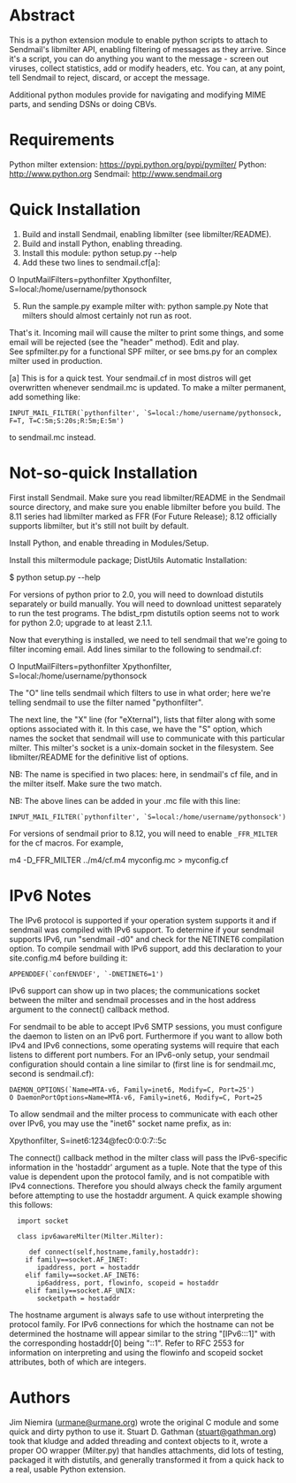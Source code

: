 # Abstract

This is a python extension module to enable python scripts to attach to
Sendmail's libmilter API, enabling filtering of messages as they arrive.
Since it's a script, you can do anything you want to the message - screen
out viruses, collect statistics, add or modify headers, etc.  You can, at
any point, tell Sendmail to reject, discard, or accept the message.

Additional python modules provide for navigating and modifying MIME parts, and
sending DSNs or doing CBVs.

# Requirements 

Python milter extension: https://pypi.python.org/pypi/pymilter/
Python: http://www.python.org
Sendmail: http://www.sendmail.org

# Quick Installation

 1. Build and install Sendmail, enabling libmilter (see libmilter/README).
 2. Build and install Python, enabling threading.
 3. Install this module: python setup.py --help
 4. Add these two lines to sendmail.cf[a]:

 O InputMailFilters=pythonfilter
 Xpythonfilter,        S=local:/home/username/pythonsock

 5. Run the sample.py example milter with: python sample.py
 Note that milters should almost certainly not run as root.

That's it.  Incoming mail will cause the milter to print some things, and
some email will be rejected (see the "header" method).  Edit and play.  
See spfmilter.py for a functional SPF milter, or see bms.py for an complex
milter used in production.

[a] This is for a quick test.  Your sendmail.cf in most distros will get
overwritten whenever sendmail.mc is updated.  To make a milter permanent,
add something like:
```
INPUT_MAIL_FILTER(`pythonfilter', `S=local:/home/username/pythonsock, F=T, T=C:5m;S:20s;R:5m;E:5m')
```
to sendmail.mc instead.

# Not-so-quick Installation

First install Sendmail.  Make sure you read libmilter/README in the Sendmail
source directory, and make sure you enable libmilter before you build.  The
8.11 series had libmilter marked as FFR (For Future Release); 8.12
officially supports libmilter, but it's still not built by default.

Install Python, and enable threading in Modules/Setup.

Install this miltermodule package; DistUtils Automatic Installation:

$ python setup.py --help

For versions of python prior to 2.0, you will need to download distutils
separately or build manually.  You will need to download unittest
separately to run the test programs.  The bdist_rpm distutils option seems
not to work for python 2.0; upgrade to at least 2.1.1.

Now that everything is installed, we need to tell sendmail that we're going
to filter incoming email.  Add lines similar to the following to
sendmail.cf:

O InputMailFilters=pythonfilter
Xpythonfilter,        S=local:/home/username/pythonsock

The "O" line tells sendmail which filters to use in what order; here we're
telling sendmail to use the filter named "pythonfilter".

The next line, the "X" line (for "eXternal"), lists that filter along with
some options associated with it.  In this case, we have the "S" option, which
names the socket that sendmail will use to communicate with this particular
milter.  This milter's socket is a unix-domain socket in the filesystem.
See libmilter/README for the definitive list of options.

NB: The name is specified in two places: here, in sendmail's cf file, and
in the milter itself.  Make sure the two match.

NB: The above lines can be added in your .mc file with this line:
```
INPUT_MAIL_FILTER(`pythonfilter', `S=local:/home/username/pythonsock')
```
For versions of sendmail prior to 8.12, you will need to enable
`_FFR_MILTER` for the cf macros.  For example,

m4 -D_FFR_MILTER ../m4/cf.m4 myconfig.mc > myconfig.cf

# IPv6 Notes

The IPv6 protocol is supported if your operation system supports it
and if sendmail was compiled with IPv6 support.  To determine if your
sendmail supports IPv6, run "sendmail -d0" and check for the NETINET6
compilation option.  To compile sendmail with IPv6 support, add this
declaration to your site.config.m4 before building it:
```
APPENDDEF(`confENVDEF', `-DNETINET6=1')
```
IPv6 support can show up in two places; the communications socket
between the milter and sendmail processes and in the host address
argument to the connect() callback method.

For sendmail to be able to accept IPv6 SMTP sessions, you must
configure the daemon to listen on an IPv6 port.  Furthermore if you
want to allow both IPv4 and IPv6 connections, some operating systems
will require that each listens to different port numbers.  For an
IPv6-only setup, your sendmail configuration should contain a line
similar to (first line is for sendmail.mc, second is sendmail.cf):
```
DAEMON_OPTIONS(`Name=MTA-v6, Family=inet6, Modify=C, Port=25')
O DaemonPortOptions=Name=MTA-v6, Family=inet6, Modify=C, Port=25
```
To allow sendmail and the milter process to communicate with each
other over IPv6, you may use the "inet6" socket name prefix, as in:

Xpythonfilter,        S=inet6:1234@fec0:0:0:7::5c

The connect() callback method in the milter class will pass the
IPv6-specific information in the 'hostaddr' argument as a tuple.  Note
that the type of this value is dependent upon the protocol family, and
is not compatible with IPv4 connections.  Therefore you should always
check the family argument before attempting to use the hostaddr
argument.  A quick example showing this follows:
```
  import socket
  
  class ipv6awareMilter(Milter.Milter):
     
     def connect(self,hostname,family,hostaddr):
	if family==socket.AF_INET:
	   ipaddress, port = hostaddr
	elif family==socket.AF_INET6:
	   ip6address, port, flowinfo, scopeid = hostaddr
	elif family==socket.AF_UNIX:
	   socketpath = hostaddr
```
The hostname argument is always safe to use without interpreting the
protocol family.  For IPv6 connections for which the hostname can not
be determined the hostname will appear similar to the string
"[IPv6:::1]" with the corresponding hostaddr[0] being "::1".  Refer to
RFC 2553 for information on interpreting and using the flowinfo and
scopeid socket attributes, both of which are integers.

# Authors

Jim Niemira (urmane@urmane.org) wrote the original C module and some quick
and dirty python to use it.  Stuart D. Gathman (stuart@gathman.org) took that
kludge and added threading and context objects to it, wrote a proper OO
wrapper (Milter.py) that handles attachments, did lots of testing, packaged
it with distutils, and generally transformed it from a quick hack to a
real, usable Python extension.
